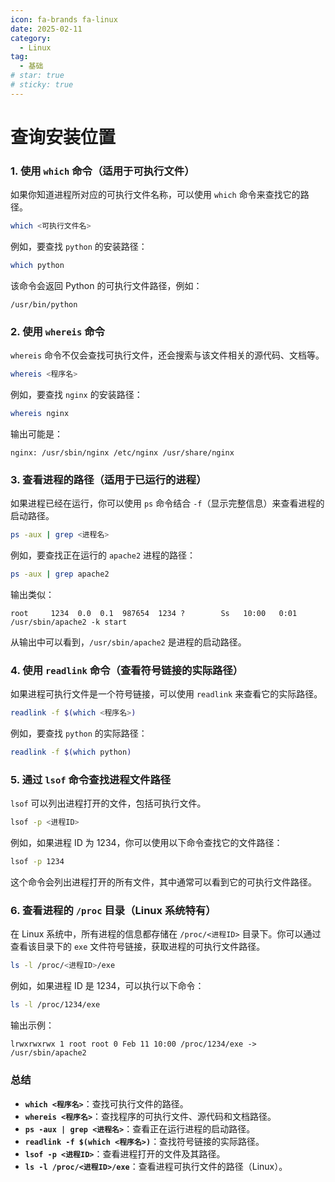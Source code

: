 ```yaml
---
icon: fa-brands fa-linux
date: 2025-02-11
category:
  - Linux
tag:
  - 基础
# star: true
# sticky: true
---
```

# 查询安装位置

### 1. **使用 `which` 命令（适用于可执行文件）**

如果你知道进程所对应的可执行文件名称，可以使用 `which` 命令来查找它的路径。
<!-- more -->
```bash
which <可执行文件名>
```

例如，要查找 `python` 的安装路径：
```bash
which python
```

该命令会返回 Python 的可执行文件路径，例如：
```
/usr/bin/python
```

### 2. **使用 `whereis` 命令**

`whereis` 命令不仅会查找可执行文件，还会搜索与该文件相关的源代码、文档等。

```bash
whereis <程序名>
```

例如，要查找 `nginx` 的安装路径：
```bash
whereis nginx
```

输出可能是：
```
nginx: /usr/sbin/nginx /etc/nginx /usr/share/nginx
```

### 3. **查看进程的路径（适用于已运行的进程）**

如果进程已经在运行，你可以使用 `ps` 命令结合 `-f`（显示完整信息）来查看进程的启动路径。

```bash
ps -aux | grep <进程名>
```

例如，要查找正在运行的 `apache2` 进程的路径：
```bash
ps -aux | grep apache2
```

输出类似：
```
root     1234  0.0  0.1  987654  1234 ?        Ss   10:00   0:01 /usr/sbin/apache2 -k start
```

从输出中可以看到，`/usr/sbin/apache2` 是进程的启动路径。

### 4. **使用 `readlink` 命令（查看符号链接的实际路径）**

如果进程可执行文件是一个符号链接，可以使用 `readlink` 来查看它的实际路径。

```bash
readlink -f $(which <程序名>)
```

例如，要查找 `python` 的实际路径：
```bash
readlink -f $(which python)
```

### 5. **通过 `lsof` 命令查找进程文件路径**

`lsof` 可以列出进程打开的文件，包括可执行文件。

```bash
lsof -p <进程ID>
```

例如，如果进程 ID 为 1234，你可以使用以下命令查找它的文件路径：
```bash
lsof -p 1234
```

这个命令会列出进程打开的所有文件，其中通常可以看到它的可执行文件路径。

### 6. **查看进程的 `/proc` 目录（Linux 系统特有）**

在 Linux 系统中，所有进程的信息都存储在 `/proc/<进程ID>` 目录下。你可以通过查看该目录下的 `exe` 文件符号链接，获取进程的可执行文件路径。

```bash
ls -l /proc/<进程ID>/exe
```

例如，如果进程 ID 是 1234，可以执行以下命令：
```bash
ls -l /proc/1234/exe
```

输出示例：
```
lrwxrwxrwx 1 root root 0 Feb 11 10:00 /proc/1234/exe -> /usr/sbin/apache2
```

### 总结

- **`which <程序名>`**：查找可执行文件的路径。
- **`whereis <程序名>`**：查找程序的可执行文件、源代码和文档路径。
- **`ps -aux | grep <进程名>`**：查看正在运行进程的启动路径。
- **`readlink -f $(which <程序名>)`**：查找符号链接的实际路径。
- **`lsof -p <进程ID>`**：查看进程打开的文件及其路径。
- **`ls -l /proc/<进程ID>/exe`**：查看进程可执行文件的路径（Linux）。
